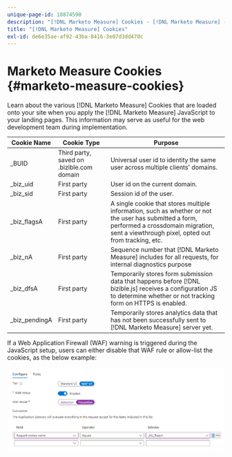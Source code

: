 ```yaml
---
unique-page-id: 18874590
description: "[!DNL Marketo Measure] Cookies - [!DNL Marketo Measure] - Product Documentation"
title: "[!DNL Marketo Measure] Cookies"
exl-id: de6e35ae-af92-43ba-8416-3e07d3dd470c
---
```

# Marketo Measure Cookies {#marketo-measure-cookies}

Learn about the various [!DNL Marketo Measure] Cookies that are loaded onto your site when you apply the [!DNL Marketo Measure] JavaScript to your landing pages. This information may serve as useful for the web development team during implementation.

| **Cookie Name** | **Cookie Type** | **Purpose** |
|---|---|---|
| _BUID | Third party, saved on .bizible.com domain | Universal user id to identity the same user across multiple clients' domains. |
| _biz_uid | First party | User id on the current domain. |
| _biz_sid | First party | Session id of the user. |
| _biz_flagsA | First party | A single cookie that stores multiple information, such as whether or not the user has submitted a form, performed a crossdomain migration, sent a viewthrough pixel, opted out from tracking, etc. |
| _biz_nA | First party | Sequence number that [!DNL Marketo Measure] includes for all requests, for internal diagnostics purpose |
| _biz_dfsA | First party | Temporarily stores form submission data that happens before [!DNL bizible.js] receives a configuration JS to determine whether or not tracking form on HTTPS is enabled. |
| _biz_pendingA | First party | Temporarily stores analytics data that has not been successfully sent to [!DNL Marketo Measure] server yet. |

If a Web Application Firewall (WAF) warning is triggered during the JavaScript setup, users can either disable that WAF rule or allow-list the cookies, as the below example:

![](assets/marketo-measure-cookies-1.png)
